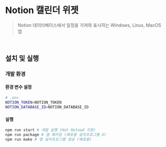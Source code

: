 # Notion 캘린더 위젯

> Notion 데이터베이스에서 일정을 가져와 표시하는 Windows, Linux, MacOS 앱

&nbsp;

## 설치 및 실행

### 개발 환경

#### 환경 변수 설정

```bash
# .env
NOTION_TOKEN=NOTION_TOKEN
NOTION_DATABASE_ID=NOTION_DATABASE_ID
```

#### 실행

```bash
npm run start # 개발 실행 (Hot Reload 지원)
npm run package # 앱 패키징 (배포용 설치프로그램 X)
npm run make # 앱 설치프로그램 생성 (배포용)
```
